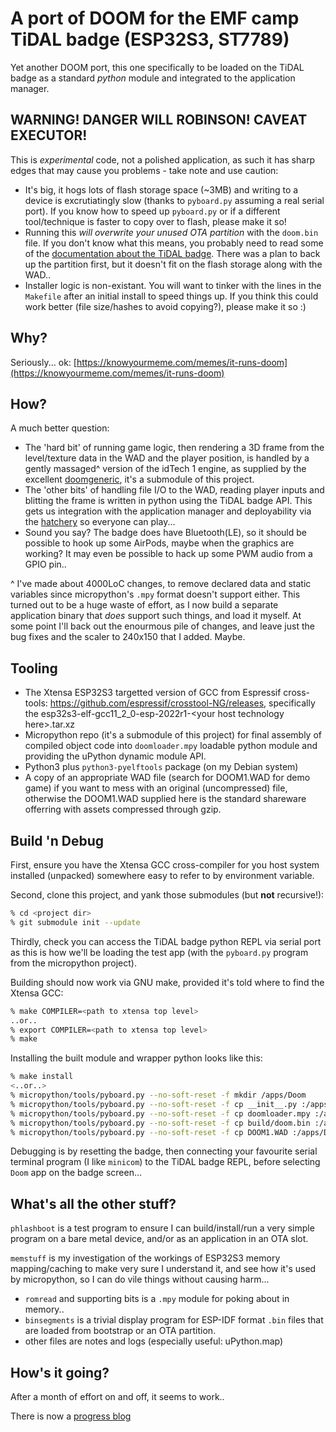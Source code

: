 # A port of DOOM for the EMF camp TiDAL badge (ESP32S3, ST7789)

Yet another DOOM port, this one specifically to be loaded on the TiDAL badge
as a standard _python_ module and integrated to the application manager.

## WARNING! DANGER WILL ROBINSON! CAVEAT EXECUTOR!

This is _experimental_ code, not a polished application, as such it has sharp
edges that may cause you problems - take note and use caution:

 * It's big, it hogs lots of flash storage space (~3MB) and writing to a device
   is excrutiatingly slow (thanks to `pyboard.py` assuming a real serial port).
   If you know how to speed up `pyboard.py` or if a different tool/technique is
   faster to copy over to flash, please make it so!
 * Running this _will overwrite your unused OTA partition_ with the `doom.bin`
   file. If you don't know what this means, you probably need to read some of
   the [documentation about the TiDAL badge](https://badge.emfcamp.org/wiki/TiDAL).
   There was a plan to back up the partition first, but it doesn't fit on the
   flash storage along with the WAD..
 * Installer logic is non-existant. You will want to tinker with the lines
   in the `Makefile` after an initial install to speed things up. If you think
   this could work better (file size/hashes to avoid copying?), please make it so :)

## Why?

Seriously... ok: [https://knowyourmeme.com/memes/it-runs-doom](https://knowyourmeme.com/memes/it-runs-doom)

## How?

A much better question:

 * The 'hard bit' of running game logic, then rendering a 3D frame from the
   level/texture data in the WAD and the player position, is handled by a gently
   massaged^ version of the idTech 1 engine, as supplied by the excellent
   [doomgeneric](https://github.com/ozkl/doomgeneric), it's a submodule
   of this project.
 * The 'other bits' of handling file I/O to the WAD, reading player inputs
   and blitting the frame is written in python using the TiDAL badge API. This
   gets us integration with the application manager and deployability via the
   [hatchery](https://2022.badge.emfcamp.org/) so everyone can play...
 * Sound you say? The badge does have Bluetooth(LE), so it should be possible
   to hook up some AirPods, maybe when the graphics are working? It may even be
   possible to hack up some PWM audio from a GPIO pin..

^  I've made about 4000LoC changes, to remove declared data and static variables
   since micropython's `.mpy` format doesn't support either. This turned out to
   be a huge waste of effort, as I now build a separate application binary that
   _does_ support such things, and load it myself. At some point I'll back out
   the enourmous pile of changes, and leave just the bug fixes and the scaler to
   240x150 that I added. Maybe.

## Tooling

 * The Xtensa ESP32S3 targetted version of GCC from Espressif cross-tools:
   https://github.com/espressif/crosstool-NG/releases, specifically the
   esp32s3-elf-gcc11_2_0-esp-2022r1-&lt;your host technology here&gt;.tar.xz
 * Micropython repo (it's a submodule of this project) for final assembly
   of compiled object code into `doomloader.mpy` loadable python module
   and providing the uPython dynamic module API.
 * Python3 plus `python3-pyelftools` package (on my Debian system)
 * A copy of an appropriate WAD file (search for DOOM1.WAD for demo game) if
   you want to mess with an original (uncompressed) file, otherwise the
   DOOM1.WAD supplied here is the standard shareware offerring with assets
   compressed through gzip.

## Build 'n Debug

First, ensure you have the Xtensa GCC cross-compiler for you host system
installed (unpacked) somewhere easy to refer to by environment variable.

Second, clone this project, and yank those submodules (but __not__ recursive!):
```bash
% cd <project dir>
% git submodule init --update
```

Thirdly, check you can access the TiDAL badge python REPL via serial port
as this is how we'll be loading the test app (with the `pyboard.py` program
from the micropython project).

Building should now work via GNU make, provided it's told where to find the
Xtensa GCC:
```bash
% make COMPILER=<path to xtensa top level>
..or..
% export COMPILER=<path to xtensa top level>
% make
```

Installing the built module and wrapper python looks like this:
```bash
% make install
<..or..>
% micropython/tools/pyboard.py --no-soft-reset -f mkdir /apps/Doom
% micropython/tools/pyboard.py --no-soft-reset -f cp __init__.py :/apps/Doom/
% micropython/tools/pyboard.py --no-soft-reset -f cp doomloader.mpy :/apps/Doom/
% micropython/tools/pyboard.py --no-soft-reset -f cp build/doom.bin :/apps/Doom/
% micropython/tools/pyboard.py --no-soft-reset -f cp DOOM1.WAD :/apps/Doom/
```

Debugging is by resetting the badge, then connecting your favourite serial
terminal program (I like `minicom`) to the TiDAL badge REPL, before selecting
`Doom` app on the badge screen...

## What's all the other stuff?

`phlashboot` is a test program to ensure I can build/install/run a very simple
program on a bare metal device, and/or as an application in an OTA slot.

`memstuff` is my investigation of the workings of ESP32S3 memory mapping/caching
to make very sure I understand it, and see how it's used by micropython, so I can
do vile things without causing harm...

 * `romread` and supporting bits is a `.mpy` module for poking about in memory..
 * `binsegments` is a trivial display program for ESP-IDF format `.bin` files that
   are loaded from bootstrap or an OTA partition.
 * other files are notes and logs (especially useful: uPython.map)

## How's it going?

After a month of effort on and off, it seems to work..

There is now a [progress blog](https://github.com/phlash/doom-tidal/discussions/2)
